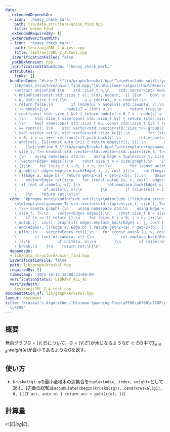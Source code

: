 ```yaml
---
data:
  _extendedDependsOn:
  - icon: ':heavy_check_mark:'
    path: lib/data_structure/union_find.hpp
    title: Union Find
  _extendedRequiredBy: []
  _extendedVerifiedWith:
  - icon: ':heavy_check_mark:'
    path: test/aoj/GRL_2_A.test.cpp
    title: test/aoj/GRL_2_A.test.cpp
  _isVerificationFailed: false
  _pathExtension: hpp
  _verificationStatusIcon: ':heavy_check_mark:'
  attributes:
    links: []
  bundledCode: "#line 2 \"lib/graph/kruskal.hpp\"\n\n#include <utility>\n#line 2 \"\
    lib/data_structure/union_find.hpp\"\n\n#include <algorithm>\n#include <vector>\n\
    \nstruct UnionFind {\n    std::size_t n;\n    std::vector<int> node;\n    explicit\
    \ UnionFind(const std::size_t n): n(n), node(n, -1) {}\n    bool unite(std::size_t\
    \ u, std::size_t v) {\n        u = root(u), v = root(v);\n        if (u == v)\
    \ return false;\n        if (node[u] > node[v]) std::swap(u, v);\n        node[u]\
    \ += node[v];\n        node[v] = (int) u;\n        return true;\n    }\n    std::size_t\
    \ root(const std::size_t &v) { return node[v] < 0 ? v : node[v] = (int) root(node[v]);\
    \ }\n    std::size_t size(const std::size_t &v) { return (std::size_t) -node[root(v)];\
    \ }\n    bool same(const std::size_t &u, const std::size_t &v) { return root(u)\
    \ == root(v); }\n    std::vector<std::vector<std::size_t>> group() {\n       \
    \ std::vector ret(n, std::vector<std::size_t>{});\n        for (std::size_t i\
    \ = 0; i < n; i++) ret[root(i)].push_back(i);\n        ret.erase(std::remove_if(begin(ret),\
    \ end(ret), [&](const auto &ri) { return empty(ri); }));\n        return ret;\n\
    \    }\n};\n#line 5 \"lib/graph/kruskal.hpp\"\n\ntemplate<typename T> std::vector<std::tuple<size_t,\
    \ size_t, T>> kruskal(std::vector<std::vector<std::pair<size_t, T>>> const& graph)\
    \ {\n    using namespace std;\n    using Edge = tuple<size_t, size_t, T>;\n  \
    \  vector<Edge> edges{};\n    const size_t n = size(graph);\n    if (n == 1) return\
    \ {};\n    for (size_t i = 0; i < n; i++)\n        for (const auto& [j, cost]:\
    \ graph[i]) edges.emplace_back(Edge{ i, j, cost });\n    sort(begin(edges), end(edges),\
    \ [](Edge a, Edge b) { return get<2>(a) < get<2>(b); });\n    UnionFind uf(n);\n\
    \    vector<Edge> ret{};\n    for (const auto& [u, v, cost]: edges) {\n      \
    \  if (not uf.same(u, v)) {\n            ret.emplace_back(Edge{ u, v, cost });\n\
    \            uf.unite(u, v);\n        }\n        if (size(ret) + 1 == n) break;\n\
    \    }\n    return ret;\n}\n"
  code: "#pragma once\n\n#include <utility>\n#include \"lib/data_structure/union_find.hpp\"\
    \n\ntemplate<typename T> std::vector<std::tuple<size_t, size_t, T>> kruskal(std::vector<std::vector<std::pair<size_t,\
    \ T>>> const& graph) {\n    using namespace std;\n    using Edge = tuple<size_t,\
    \ size_t, T>;\n    vector<Edge> edges{};\n    const size_t n = size(graph);\n\
    \    if (n == 1) return {};\n    for (size_t i = 0; i < n; i++)\n        for (const\
    \ auto& [j, cost]: graph[i]) edges.emplace_back(Edge{ i, j, cost });\n    sort(begin(edges),\
    \ end(edges), [](Edge a, Edge b) { return get<2>(a) < get<2>(b); });\n    UnionFind\
    \ uf(n);\n    vector<Edge> ret{};\n    for (const auto& [u, v, cost]: edges) {\n\
    \        if (not uf.same(u, v)) {\n            ret.emplace_back(Edge{ u, v, cost\
    \ });\n            uf.unite(u, v);\n        }\n        if (size(ret) + 1 == n)\
    \ break;\n    }\n    return ret;\n}\n"
  dependsOn:
  - lib/data_structure/union_find.hpp
  isVerificationFile: false
  path: lib/graph/kruskal.hpp
  requiredBy: []
  timestamp: '2021-10-13 18:08:33+09:00'
  verificationStatus: LIBRARY_ALL_AC
  verifiedWith:
  - test/aoj/GRL_2_A.test.cpp
documentation_of: lib/graph/kruskal.hpp
layout: document
title: "Kruskal's Algorithm / Minimum Spanning Tree\uFF08\u6700\u5C0F\u5168\u57DF\u6728\
  \uFF09"
---
```


## 概要
無向グラフ$G=(V,E)$について、$G=(V,E')$が木になるような$E'\subset E$の中で$\sum_{e\in E'}weight(e)$が最小であるような$G$を返す。

## 使い方
- `kruskal(g)`: `g`の最小全域木の辺集合を`tuple<index, index, weight>`として返す。(辺重の総和は`accumulate(cbegin(kruskal(g)), cend(kruskal(g)), 0, [](T acc, auto e) { return acc + get<2>(e); })`)

## 計算量
$\mathcal{O}(|E|log|E)$。
